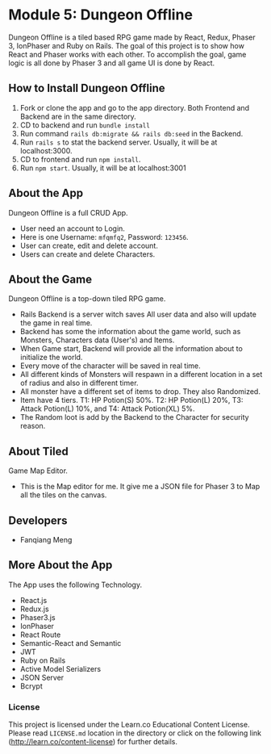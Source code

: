 # Module 5: Dungeon Offline

Dungeon Offline is a tiled based RPG game made by React, Redux, Phaser 3, IonPhaser and Ruby on Rails. The goal of this project is to show how React and Phaser works with each other. To accomplish the goal, game logic is all done by Phaser 3 and all game UI is done by React.


## How to Install Dungeon Offline
1. Fork or clone the app and go to the app directory. Both Frontend and Backend are in the same directory.
2. CD to backend and run `bundle install`
3. Run command `rails db:migrate && rails db:seed` in the Backend.
4. Run `rails s` to stat the backend server. Usually, it will be at localhost:3000.
5. CD to frontend and run `npm install`.
6. Run `npm start`. Usually, it will be at localhost:3001

## About the App
Dungeon Offline is a full CRUD App.
* User need an account to Login.
* Here is one Username: `mfqmfq2`, Password: `123456`.
* User can create, edit and delete account.
* Users can create and delete Characters.

## About the Game
Dungeon Offline is a top-down tiled RPG game.
* Rails Backend is a server witch saves All user data and also will update the game in real time.
* Backend has some the information about the game world, such as Monsters, Characters data (User's) and Items.
* When Game start, Backend will provide all the information about to initialize the world.
* Every move of the character will be saved in real time.
* All different kinds of Monsters will respawn in a different location in a set of radius and also in different timer.
* All monster have a different set of items to drop. They also Randomized.
* Item have 4 tiers. T1: HP Potion(S) 50%. T2: HP Potion(L) 20%, T3: Attack Potion(L) 10%, and T4: Attack Potion(XL) 5%.
* The Random loot is add by the Backend to the Character for security reason.

## About Tiled
Game Map Editor.
* This is the Map editor for me. It give me a JSON file for Phaser 3 to Map all the tiles on the canvas.

## Developers
* Fanqiang Meng

## More About the App
The App uses the following Technology.
* React.js
* Redux.js
* Phaser3.js
* IonPhaser
* React Route
* Semantic-React and Semantic
* JWT
* Ruby on Rails
* Active Model Serializers
* JSON Server
* Bcrypt


### License
This project is licensed under the Learn.co Educational Content License. Please read `LICENSE.md` location in the directory or click on the following link (http://learn.co/content-license) for further details.

